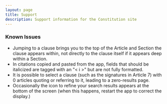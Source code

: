```yaml
---
layout: page
title: Support
description: Support information for the Constitution site
---
```


### Known Issues

* Jumping to a clause brings you to the top of the Article and Section the clause appears within, not directly to the clause itself if it appears deep within a Section.
* In citations copied and pasted from the app, fields that should be italicized are tagged with an "< i >" but are not fully formatted. 
* It is possible to select a clause (such as the signatures in Article 7) with 0 articles quoting or referring to it, leading to a zero-results page.
* Occasionally the icon to refine your search results appears at the bottom of the screen (when this happens, restart the app to correct the display.)